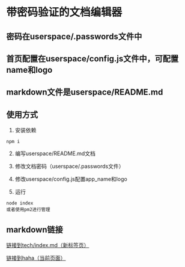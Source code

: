 # 带密码验证的文档编辑器

## 密码在userspace/.passwords文件中

## 首页配置在userspace/config.js文件中，可配置name和logo

## markdown文件是userspace/README.md


## 使用方式

1. 安装依赖
```
npm i
```

2. 编写userspace/README.md文档

3. 修改文档密码（userspace/.passwords文件）

4. 修改userspace/config.js配置app_name和logo

5. 运行
```
node index
或者使用pm2进行管理
```

## markdown链接

<a href="/mds-tech--index" target="_blank">链接到tech/index.md（新标签页）</a>

[链接到haha（当前页面）](/mds-haha)